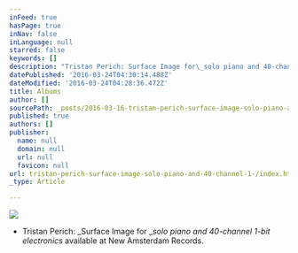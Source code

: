 ```yaml
---
inFeed: true
hasPage: true
inNav: false
inLanguage: null
starred: false
keywords: []
description: "Tristan Perich: Surface Image for\_solo piano and 40-­channel 1-­bit electronics\_available at New Amsterdam Records."
datePublished: '2016-03-24T04:30:14.488Z'
dateModified: '2016-03-24T04:28:36.472Z'
title: Albums
author: []
sourcePath: _posts/2016-03-16-tristan-perich-surface-image-solo-piano-and-40-channel-1-.md
published: true
authors: []
publisher:
  name: null
  domain: null
  url: null
  favicon: null
url: tristan-perich-surface-image-solo-piano-and-40-channel-1-/index.html
_type: Article

---
```

![](https://the-grid-user-content.s3-us-west-2.amazonaws.com/80c8d5be-eabe-4510-8167-616338c757a8.jpg)

* Tristan Perich: _Surface Image for __solo piano and 40-­channel 1-­bit electronics_ available at New Amsterdam Records.